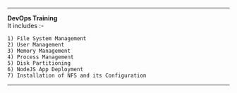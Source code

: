 **********************************************************************************************************************************************************************************
<b>DevOps Training</b> <br>
It includes :-
	
	1) File System Management
	2) User Management
	3) Memory Management
	4) Process Management
	5) Disk Partitioning
	6) NodeJS App Deployment
	7) Installation of NFS and its Configuration

***********************************************************************************************************************************************************************************
